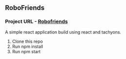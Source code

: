 ## RoboFriends
### Project URL - [Robofriends](https://roshanlakmal.github.io/robofriends/)
A simple react application build using react and tachyons.
1. Clone this repo
2. Run npm install
3. Run npm start

